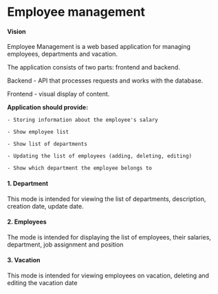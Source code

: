 # Employee management

#### Vision

Employee Management is a web based 
application for managing employees,
departments and vacation.

The application consists of two parts: frontend and backend.

Backend - API that processes requests and works with the database.

Frontend - visual display of content.

**Application should provide:** 

    - Storing information about the employee's salary
    
    - Show employee list
   
    - Show list of departments
   
    - Updating the list of employees (adding, deleting, editing)
    
    - Show which department the employee belongs to


#### 1. Department 

This mode is intended for viewing the list of departments, description, creation date, update date.


#### 2. Employees 

The mode is intended for displaying the list of employees, their salaries, department, job assignment and position


#### 3. Vacation

This mode is intended for viewing employees on vacation, deleting and editing the vacation date


